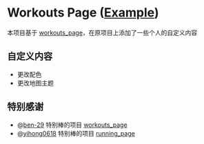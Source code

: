 # Workouts Page ([Example](https://workouts.zhelearn.com))

本项目基于 [workouts_page](https://github.com/ben-29/workouts_page)，在原项目上添加了一些个人的自定义内容

## 自定义内容

- 更改配色
- 更改地图主题

## 特别感谢
- @[ben-29](https://github.com/ben-29) 特别棒的项目 [workouts_page](https://github.com/ben-29/workouts_page)
- @[yihong0618](https://github.com/yihong0618) 特别棒的项目 [running_page](https://github.com/yihong0618/running_page)